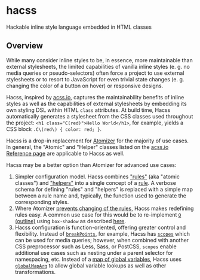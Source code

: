 # hacss
Hackable inline style language embedded in HTML classes

## Overview

While many consider inline styles to be, in essence, more maintainable than
external stylesheets, the limited capabilities of vanilla inline styles (e. g.
no media queries or pseudo-selectors) often force a project to use external
stylesheets or to resort to JavaScript for even trivial state changes (e. g.
changing the color of a button on hover) or responsive designs.

Hacss, inspired by [acss.io](https://acss.io), captures the maintainability
benefits of inline styles as well as the capabilities of external stylesheets by
embedding its own styling DSL within HTML `class` attributes. At build time,
Hacss automatically generates a stylesheet from the CSS classes used throughout
the project: `<h1 class="C(red)">Hello World</h1>`, for example, yields a CSS
block `.C\(red\) { color: red; }`.

Hacss is a drop-in replacement for
[Atomizer](https://github.com/acss-io/atomizer) for the majority of use cases.
In general, the "Atomic" and "Helper" classes listed on the
[acss.io Reference page](http://acss.io/reference.html) are applicable to Hacss
as well.

Hacss may be a better option than Atomizer for advanced use cases:

1. Simpler configuration model. Hacss combines
   ["rules"](https://github.com/acss-io/atomizer/blob/master/src/rules.js)
   (aka "atomic classes") and
   ["helpers"](https://github.com/acss-io/atomizer/blob/master/src/helpers.js)
   into a single concept of a [rule](config/rules.js). A verbose schema for
   defining "rules" and "helpers" is replaced with a simple map between a rule
   name and, typically, the function used to generate the corresponding styles.
2. Where Atomizer
   [prevents changing of the rules](https://github.com/acss-io/atomizer/search?q=already+exists+with+a+different&unscoped_q=already+exists+with+a+different),
   Hacss makes redefining rules easy. A common use case for this would be to
   re-implement
   [`O` (outline)](https://github.com/nsaunders/hacss/search?q=outline&unscoped_q=outline)
   using `box-shadow` as described
   [here](https://dev.to/hybrid_alex/better-css-outlines-with-box-shadows-1k7j).
3. Hacss configuration is function-oriented, offering greater control and
   flexibility. Instead of
   [`breakPoints`](https://github.com/acss-io/atomizer/blob/fc0d460e2e0f82acaa3d626da03193b9895c8010/examples/example-config.js#L15),
   for example, Hacss has [`scopes`](config/scopes.js) which can be used for media
   queries; however, when combined with another CSS preprocessor such as Less,
   Sass, or PostCSS, `scopes` enable additional use cases such as nesting under a
   parent selector for namespacing, etc. Instead of a
   [map of global variables](https://github.com/acss-io/atomizer/blob/fc0d460e2e0f82acaa3d626da03193b9895c8010/examples/example-config.js#L6),
   Hacss uses [`globalMapArg`](config/index.js) to allow global variable lookups
   as well as other transformations.

